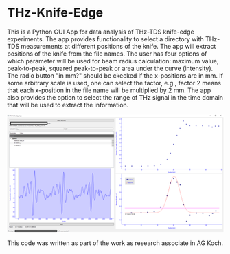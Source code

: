 # THz-Knife-Edge

This is a Python GUI App for data analysis of THz-TDS knife-edge experiments. The app provides functionality to select a directory with
THz-TDS measurements at different positions of the knife. The app will extract positions of the knife from the file names. The user has four options of which parameter will be used for beam radius calculation: maximum value, peak-to-peak, squared peak-to-peak or area under the curve (intensity). The radio button "in mm?" should be ckecked if the x-positions are in mm. If some arbitrary scale is used, one can select the factor, e.g., factor 2 means that each x-position in the file name will be multiplied by 2 mm. The app also provides the option to select the range of THz signal in the time domain that will be used to extract the information.

![GUI Screen](Capture.PNG?raw=true "Title")


This code was written as part of the work as research associate in AG Koch.